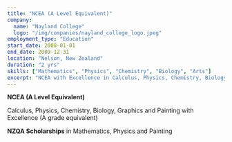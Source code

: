 ```yaml
---
title: "NCEA (A Level Equivalent)"
company:
  name: "Nayland College"
  logo: "/img/companies/nayland_college_logo.jpeg"
employment_type: "Education"
start_date: 2008-01-01
end_date: 2009-12-31
location: "Nelson, New Zealand"
duration: "2 yrs"
skills: ["Mathematics", "Physics", "Chemistry", "Biology", "Arts"]
excerpt: "NCEA with Excellence in Calculus, Physics, Chemistry, Biology, Graphics and Painting. NZQA Scholarships in Mathematics, Physics and Painting"
---
```


**NCEA (A Level Equivalent)**

Calculus, Physics, Chemistry, Biology, Graphics and Painting with Excellence (A grade equivalent)

**NZQA Scholarships** in Mathematics, Physics and Painting